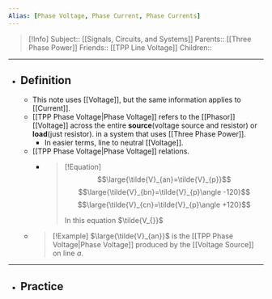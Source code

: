 ```yaml
---
Alias: [Phase Voltage, Phase Current, Phase Currents]
---
```

> [!Info]
> Subject:: [[Signals, Circuits, and Systems]]
> Parents:: [[Three Phase Power]]
> Friends:: [[TPP Line Voltage]]
> Children:: 
---
- ## Definition
	- This note uses [[Voltage]], but the same information applies to [[Current]].
	- [[TPP Phase Voltage|Phase Voltage]] refers to the [[Phasor]] [[Voltage]] across the entire **source**(voltage source and resistor) or **load**(just resistor). in a system that uses [[Three Phase Power]].
		- In easier terms, line to neutral [[Voltage]].
	- [[TPP Phase Voltage|Phase Voltage]] relations.
		- > [!Equation]
		  > $$\large{\tilde{V}_{an}=\tilde{V}_{p}}$$
		  > $$\large{\tilde{V}_{bn}=\tilde{V}_{p}\angle -120}$$
		  > $$\large{\tilde{V}_{cn}=\tilde{V}_{p}\angle +120}$$
		  > 
		  > In this equation $\tilde{V_{}}$
	- > [!Example]
	  > $\large{\tilde{V}_{an}}$ is the [[TPP Phase Voltage|Phase Voltage]] produced by the [[Voltage Source]] on line $a$.
---
- ## Practice